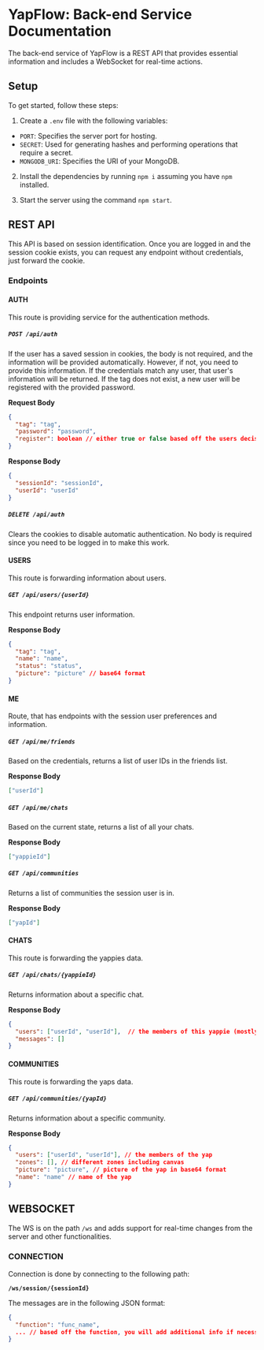 # YapFlow: Back-end Service Documentation

The back-end service of YapFlow is a REST API that provides essential information and includes a WebSocket for real-time actions.

## Setup

To get started, follow these steps:

1. Create a `.env` file with the following variables:
  - `PORT`: Specifies the server port for hosting.
  - `SECRET`: Used for generating hashes and performing operations that require a secret.
  - `MONGODB_URI`: Specifies the URI of your MongoDB.

2. Install the dependencies by running `npm i` assuming you have `npm` installed.

3. Start the server using the command `npm start`.

## REST API

This API is based on session identification. Once you are logged in and the session cookie exists, you can request any endpoint without credentials, just forward the cookie.

### Endpoints

#### AUTH

This route is providing service for the authentication methods.

##### `POST /api/auth`

If the user has a saved session in cookies, the body is not required, and the information will be provided automatically. However, if not, you need to provide this information. If the credentials match any user, that user's information will be returned. If the tag does not exist, a new user will be registered with the provided password.

**Request Body**
```json
{
  "tag": "tag",
  "password": "password",
  "register": boolean // either true or false based off the users decision, by default it is false
}
```

**Response Body**
```json
{
  "sessionId": "sessionId",
  "userId": "userId"
}
```

##### `DELETE /api/auth`

Clears the cookies to disable automatic authentication. No body is required since you need to be logged in to make this work.

#### USERS

This route is forwarding information about users.

##### `GET /api/users/{userId}`

This endpoint returns user information.

**Response Body**

```json
{
  "tag": "tag",
  "name": "name",
  "status": "status",
  "picture": "picture" // base64 format
}
```

#### ME

Route, that has endpoints with the session user preferences and information.

##### `GET /api/me/friends`

Based on the credentials, returns a list of user IDs in the friends list.

**Response Body**

```json
["userId"]
```
##### `GET /api/me/chats`

Based on the current state, returns a list of all your chats.

**Response Body**

```json
["yappieId"]
```

##### `GET /api/communities`

Returns a list of communities the session user is in.

**Response Body**

```json
["yapId"]
```

#### CHATS

This route is forwarding the yappies data.

##### `GET /api/chats/{yappieId}`

Returns information about a specific chat.

**Response Body**

```json
{
  "users": ["userId", "userId"],  // the members of this yappie (mostly the session user and the friend)
  "messages": []
}
```

#### COMMUNITIES

This route is forwarding the yaps data.

##### `GET /api/communities/{yapId}`

Returns information about a specific community.

**Response Body**

```json
{
  "users": ["userId", "userId"], // the members of the yap
  "zones": [], // different zones including canvas
  "picture": "picture", // picture of the yap in base64 format
  "name": "name" // name of the yap
}
```

## WEBSOCKET

The WS is on the path `/ws` and adds support for real-time changes from the server and other functionalities.

### CONNECTION

Connection is done by connecting to the following path:

**`/ws/session/{sessionId}`**

The messages are in the following JSON format:

```json
{
  "function": "func_name",
  ... // based off the function, you will add additional info if necessary
}
```